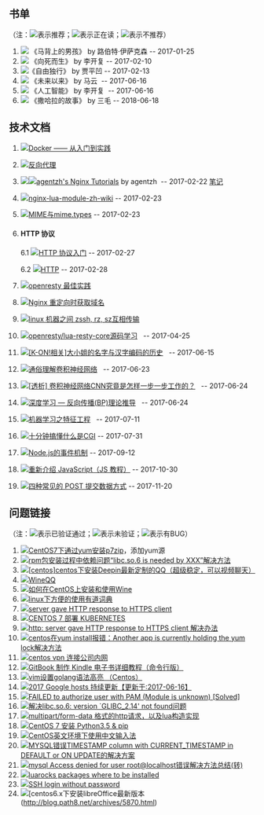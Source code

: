 ## 书单

（注：![](http://pics.sc.chinaz.com/Files/pic/faces/2961/644.png)表示推荐；![](http://pics.sc.chinaz.com/Files/pic/faces/2961/06.png)表示正在读；![](http://pics.sc.chinaz.com/Files/pic/faces/2961/942.png)表示不推荐）

1. ![](http://pics.sc.chinaz.com/Files/pic/faces/2961/644.png) 《马背上的男孩》 by  路伯特·伊萨克森 -- 2017-01-25
2. ![](http://pics.sc.chinaz.com/Files/pic/faces/2961/644.png) 《向死而生》 by  李开复  -- 2017-02-10
3. ![](http://pics.sc.chinaz.com/Files/pic/faces/2961/644.png)《自由独行》 by 贾平凹  -- 2017-02-13
4. ![](http://pics.sc.chinaz.com/Files/pic/faces/2961/06.png) 《未来以来》 by 马云  -- 2017-06-16
4. ![](http://pics.sc.chinaz.com/Files/pic/faces/2961/644.png) 《人工智能》 by 李开复  -- 2017-06-16
5. ![](http://pics.sc.chinaz.com/Files/pic/faces/2961/644.png) 《撒哈拉的故事》 by 三毛  -- 2018-06-18

## 技术文档
1. ![](http://pics.sc.chinaz.com/Files/pic/faces/2961/644.png)[Docker —— 从入门到实践](https://www.gitbook.com/book/yeasy/docker_practice/details)
2. ![](http://pics.sc.chinaz.com/Files/pic/faces/2961/644.png)[反向代理](https://github.com/moonbingbing/openresty-best-practices/blob/master/ngx/reverse_proxy.md)
3. ![](http://pics.sc.chinaz.com/Files/pic/faces/2961/644.png)![](http://pics.sc.chinaz.com/Files/pic/faces/2961/644.png)[agentzh's Nginx Tutorials](http://openresty.org/cn/ebooks.html)  by agentzh  -- 2017-02-22  [笔记](https://wo142857.github.io/nginx/2017/02/25/Nginx-%E9%85%8D%E7%BD%AE%E6%8C%87%E4%BB%A4%E6%89%A7%E8%A1%8C%E9%A1%BA%E5%BA%8F.html)
4. ![](http://pics.sc.chinaz.com/Files/pic/faces/2961/06.png)[nginx-lua-module-zh-wiki](https://github.com/iresty/nginx-lua-module-zh-wiki) -- 2017-02-23
5. ![](http://pics.sc.chinaz.com/Files/pic/faces/2961/644.png)[MIME与mime.types](https://my.oschina.net/plutonji/blog/527797) -- 2017-02-23

6. #### HTTP 协议 ####
    
    6.1 ![](http://pics.sc.chinaz.com/Files/pic/faces/2961/644.png)[HTTP 协议入门](http://www.ruanyifeng.com/blog/2016/08/http.html) -- 2017-02-27
    
    6.2 ![](http://pics.sc.chinaz.com/Files/pic/faces/2961/644.png)[HTTP](https://developer.mozilla.org/zh-CN/docs/Web/HTTP) -- 2017-02-28

7. ![](http://pics.sc.chinaz.com/Files/pic/faces/2961/06.png)[openresty 最佳实践](https://moonbingbing.gitbooks.io/openresty-best-practices/content/)

8. ![](http://pics.sc.chinaz.com/Files/pic/faces/2961/644.png)[Nginx 重定向时获取域名](https://segmentfault.com/a/1190000004477106)

9. ![](http://pics.sc.chinaz.com/Files/pic/faces/2961/644.png)[linux 机器之间 zssh, rz, sz互相传输](https://my.oschina.net/floristgao/blog/364300)
10. ![](http://pics.sc.chinaz.com/Files/pic/faces/2961/06.png)[openresty/lua-resty-core源码学习](https://github.com/openresty/lua-resty-core)   -- 2017-04-25
11. ![](http://pics.sc.chinaz.com/Files/pic/faces/2961/644.png)[[K-ON!相关]大小姐的名字与汉字编码的历史](http://keyfc.net/bbs/showtopic-52599.aspx)   -- 2017-06-15
12. ![](http://pics.sc.chinaz.com/Files/pic/faces/2961/644.png)[通俗理解卷积神经网络](http://blog.csdn.net/v_july_v/article/details/51812459)   -- 2017-06-23
13. ![](http://pics.sc.chinaz.com/Files/pic/faces/2961/644.png)[[透析] 卷积神经网络CNN究竟是怎样一步一步工作的？](http://www.jianshu.com/p/fe428f0b32c1)   -- 2017-06-24
14. ![](http://pics.sc.chinaz.com/Files/pic/faces/2961/644.png)[深度学习 — 反向传播(BP)理论推导](http://www.jianshu.com/p/408ab8177a53)   -- 2017-06-24
15. ![](http://pics.sc.chinaz.com/Files/pic/faces/2961/644.png)[机器学习之特征工程](http://www.csuldw.com/2015/10/24/2015-10-24%20feature%20engineering/)   -- 2017-07-11
16.  ![](http://pics.sc.chinaz.com/Files/pic/faces/2961/644.png)[十分钟搞懂什么是CGI](http://www.cnblogs.com/xueweihan/p/5319893.html)  -- 2017-07-31
17.  ![](http://pics.sc.chinaz.com/Files/pic/faces/2961/644.png)[Node.js的事件机制](http://www.infoq.com/cn/articles/tyq-nodejs-event)  -- 2017-09-12
18. ![](http://pics.sc.chinaz.com/Files/pic/faces/2961/644.png)[重新介绍 JavaScript（JS 教程）](https://developer.mozilla.org/zh-CN/docs/Web/JavaScript/A_re-introduction_to_JavaScript#) -- 2017-10-30
19. ![](http://pics.sc.chinaz.com/Files/pic/faces/2961/644.png)[四种常见的 POST 提交数据方式](https://imququ.com/post/four-ways-to-post-data-in-http.html) -- 2017-11-20

## 问题链接
（注：![](http://pics.sc.chinaz.com/Files/pic/faces/2961/644.png)表示已验证通过；![](http://pics.sc.chinaz.com/Files/pic/faces/2961/06.png)表示未验证；![](http://pics.sc.chinaz.com/Files/pic/faces/2961/942.png)表示有BUG）

1. ![](http://pics.sc.chinaz.com/Files/pic/faces/2961/644.png)[CentOS7下通过yum安装p7zip](http://www.itdadao.com/articles/c15a570144p0.html)，添加yum源
2. ![](http://pics.sc.chinaz.com/Files/pic/faces/2961/644.png)[rpm包安装过程中依赖问题“libc.so.6 is needed by XXX”解决方法](http://www.cnblogs.com/think3t/p/4165102.html)
3. ![](http://pics.sc.chinaz.com/Files/pic/faces/2961/942.png)[[centos]centos下安装Deepin最新定制的QQ（超级稳定，可以视频聊天）](https://segmentfault.com/a/1190000007963662)
4. ![](http://pics.sc.chinaz.com/Files/pic/faces/2961/942.png)[WineQQ](http://phpcj.org/wineqq/comment-page-2/#comment-855)
5. ![](http://pics.sc.chinaz.com/Files/pic/faces/2961/644.png)[如何在CentOS上安装和使用Wine](http://ghoulich.xninja.org/2016/08/09/install-and-use-wine-on-centos/)
6. ![](http://pics.sc.chinaz.com/Files/pic/faces/2961/644.png)[linux下方便的使用有道词典](http://blog.csdn.net/qq_21544879/article/details/51290222)
7. ![](http://pics.sc.chinaz.com/Files/pic/faces/2961/644.png)[server gave HTTP response to HTTPS client](https://github.com/docker/distribution/issues/1874)
8. ![](http://pics.sc.chinaz.com/Files/pic/faces/2961/644.png)[CENTOS 7 部署 KUBERNETES](http://www.fangyunlin.com/?p=54)
9. ![](http://pics.sc.chinaz.com/Files/pic/faces/2961/644.png)[http: server gave HTTP response to HTTPS client 解决办法](http://www.jianshu.com/p/00ac18fce367)
10. ![](http://pics.sc.chinaz.com/Files/pic/faces/2961/644.png)[centos在yum install报错：Another app is currently holding the yum lock解决方法](http://www.cnblogs.com/jincon/p/3371471.html)
11. ![](http://pics.sc.chinaz.com/Files/pic/faces/2961/644.png)[centos vpn 连接公司内网](https://serverfault.com/questions/412220/fortinet-ssl-vpn-client-setup-without-gui-on-linux-centos)
12. ![](http://pics.sc.chinaz.com/Files/pic/faces/2961/644.png)[GitBook 制作 Kindle 电子书详细教程（命令行版）](https://kindlefere.com/post/288.html)
13. ![](http://pics.sc.chinaz.com/Files/pic/faces/2961/644.png)[vim设置golang语法高亮 （Centos）](http://studygolang.com/articles/7172)
14. ![](http://pics.sc.chinaz.com/Files/pic/faces/2961/644.png)[2017 Google hosts 持续更新【更新于:2017-06-16】](https://laod.cn/hosts/2017-google-hosts.html)
15. ![](http://pics.sc.chinaz.com/Files/pic/faces/2961/644.png)[FAILED to authorize user with PAM (Module is unknown) [Solved]](https://opensource4admin.wordpress.com/2014/07/31/failed-to-authorize-user-with-pam-module-is-unknown-solved/)
16. ![](http://pics.sc.chinaz.com/Files/pic/faces/2961/644.png)[解决libc.so.6: version `GLIBC_2.14' not found问题](http://blog.csdn.net/cpplang/article/details/8462768)
17. ![](http://pics.sc.chinaz.com/Files/pic/faces/2961/644.png)[multipart/form-data 格式的http请求，以及lua构造实现](https://segmentfault.com/a/1190000007977497)
18. ![](http://pics.sc.chinaz.com/Files/pic/faces/2961/644.png)[CentOS 7 安装 Python3.5 & pip](http://www.jianshu.com/p/8bd6e0695d7f)
19. ![](http://pics.sc.chinaz.com/Files/pic/faces/2961/644.png)[CentOS英文环境下使用中文输入法](http://www.linuxdiyf.com/linux/2270.html)
20. ![](http://pics.sc.chinaz.com/Files/pic/faces/2961/644.png)[MYSQL错误TIMESTAMP column with CURRENT_TIMESTAMP in DEFAULT or ON UPDATE的解决方案](https://blog.csdn.net/trq809135642/article/details/70050742)
21. ![](http://pics.sc.chinaz.com/Files/pic/faces/2961/644.png)[mysql Access denied for user root@localhost错误解决方法总结(转)](http://www.cnblogs.com/qq78292959/p/3641972.html)
22. ![](http://pics.sc.chinaz.com/Files/pic/faces/2961/644.png)[luarocks packages where to be installed](http://leafo.net/guides/customizing-the-luarocks-tree.html)
22. ![](http://pics.sc.chinaz.com/Files/pic/faces/2961/644.png)[SSH login without password](https://linuxconfig.org/passwordless-ssh)
23. ![](http://pics.sc.chinaz.com/Files/pic/faces/2961/644.png)[centos6.x下安装libreOffice最新版本(http://blog.path8.net/archives/5870.html)
